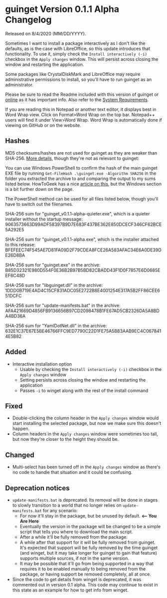 # guinget Version 0.1.1 Alpha Changelog
Released on 8/4/2020 (MM/DD/YYYY).

Sometimes I want to install a package interactively as I don't like the defaults, as is the case with LibreOffice, so this update introduces that functionality. To use it, simply check the `Install interactively (-i)` checkbox in the `Apply changes` window. This will persist across closing the window and restarting the application.

Some packages like CrystalDiskMark and LibreOffice may require administrative permissions to install, so you'll have to run guinget as an administrator.

Please be sure to read the Readme included with this version of guinget or [online](https://github.com/DrewNaylor/guinget/blob/master/docs/readmes/readme-v0.1.1-alpha.txt) as it has important info. Also refer to the [System Requirements](https://github.com/DrewNaylor/guinget/blob/master/docs/system-requirements.md).

If you are reading this in Notepad or another text editor, it displays best in Word Wrap view. Click on Format>Word Wrap on the top bar. Notepad++ users will find it under View>Word Wrap. Word Wrap is automatically done if viewing on GitHub or on the website.

## Hashes

MD5 checksums/hashes are not used for guinget as they are weaker than SHA-256. [More details](https://github.com/DrewNaylor/UXL-Launcher/issues/124), though they're not as relevant to guinget:


You can use Windows PowerShell to confirm the hash of the main guinget EXE file by running
`Get-FileHash .\guinget.exe -Algorithm SHA256` in the folder you extracted the archive to and comparing the output to my sums listed below. HowToGeek has a nice [article on this](https://www.howtogeek.com/67241/htg-explains-what-are-md5-sha-1-hashes-and-how-do-i-check-them/), but the Windows section is a bit further down on the page.

The PowerShell method can be used for all files listed below, though you'll have to switch out the filenames.

SHA-256 sum for "guinget_v0.1.1-alpha-quieter.exe", which is a quieter installer without the startup message:
9063573663D99ADF58397B9D7E683F437BE362E850DCECF346CF62BCE5A292E5

SHA-256 sum for "guinget_v0.1.1-alpha.exe", which is the installer attached to this release:
BFEFEEC74F545AE7D81FA09D2F79CDEA8FCE26A583AFAC34E6A0DE39DE26D8BA

SHA-256 sum for "guinget.exe" in the archive:
B85D32321E980D554F0E36B2B97B5BD82CBADD43F1D0F7857E6D0685EEF6C48D

SHA-256 sum for "libguinget.dll" in the archive:
1DDD0B719E4AD4C15CF831ADC05E2722B8E4001254E317A5B2FF86CEE651DCFC

SHA-256 sum for "update-manifests.bat" in the archive:
AFA421669D4856FB9136656B97CD2098478B1FE67AD5CB2326DA5A8BDA4BD36A

SHA-256 sum for "YamlDotNet.dll" in the archive:
632E1C37E67E5BE46766FFC9ED7790C22D1FE75A5B83AAB9EC4C0678414E5B82



## Added

- Interactive installation option
  - Usable by checking the `Install interactively (-i)` checkbox in the `Apply changes` window
  - Setting persists across closing the window and restarting the application
  - Passes `-i` to winget along with the rest of the install command
  
## Fixed

- Double-clicking the column header in the `Apply changes` window would start installing the selected package, but now we make sure this doesn't happen.
- Column headers in the `Apply changes` window were sometimes too tall, but now they're closer to the height they should be.

## Changed

- Multi-select has been turned off in the `Apply changes` window as there's no code to handle that situation and it could be confusing.

## Deprecation notices

- `update-manifests.bat` is deprecated. Its removal will be done in stages to slowly transition to a world that no longer relies on `update-manifests.bat` for any scenario:
  - For now it'll stay in the package, but be unused by default.  **<-- You Are Here**
  - Eventually the version in the package will be changed to be a simple script that tells you where to download the main script.
  - After a while it'll be fully removed from the package.
  - A while after that support for it will be fully removed from guinget. It's expected that support will be fully removed by the time guinget (and winget, but it may take longer for guinget to gain that feature) supports multiple sources, if not in the same version.
  - It may be possible that it'll go from being supported in a way that requires it to be enabled manually to being removed from the package, or having support be removed completely, all at once.
- Since the code to get details from winget is deprecated, it was commented out in version 0.1 alpha. This code may continue to exist in this state as an example for how to get info from winget.
